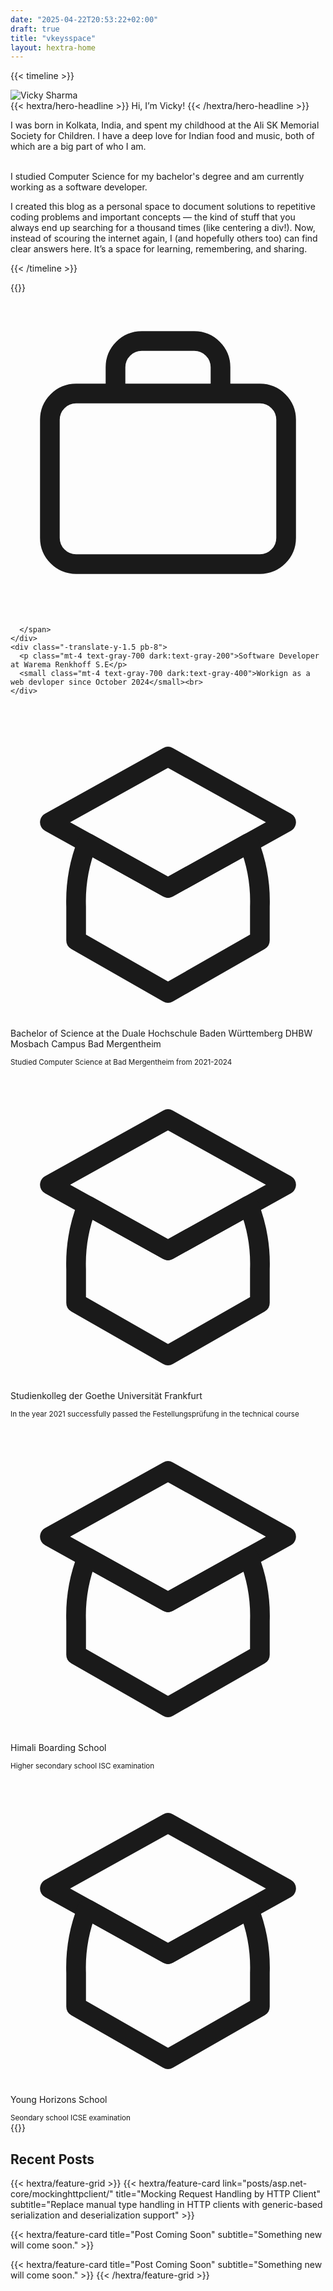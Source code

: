 ```yaml
---
date: "2025-04-22T20:53:22+02:00"
draft: true
title: "vkeysspace"
layout: hextra-home
---
```


{{< timeline >}}

<div class="w-full flex mx-auto justify-center sm:justify-center p-8 sm:ml-10 lg:ml-18">
  <div class="w-full max-w-4xl flex flex-col md:flex-row items-center space-y-6 md:space-x-6 md:space-y-0">
    <!-- Image Section -->
   <div class="flex justify-center sm:justify-center md:justify-start w-full">
      <img class="object-cover w-32 h-32 sm:w-40 sm:h-40 md:w-48 md:h-48 rounded-full transition-all duration-300 -ml-8 sm:ml-0" src="/images/me.png" alt="Vicky Sharma">
    </div>
    <div class="flex flex-col justify-start xs:text-center sm:text-center md:text-left">
    {{< hextra/hero-headline >}} Hi, I’m Vicky!  {{< /hextra/hero-headline >}} <br>
      <p class="mt-4 text-gray-700 dark:text-gray-400">
I was born in Kolkata, India, and spent my childhood at the Ali SK Memorial Society for Children. I have a deep love for Indian food and music, both of which are a big part of who I am. <br><br>

I studied Computer Science for my bachelor's degree and am currently working as a software developer.

I created this blog as a personal space to document solutions to repetitive coding problems and important concepts — the kind of stuff that you always end up searching for a thousand times (like centering a div!). Now, instead of scouring the internet again, I (and hopefully others too) can find clear answers here. It’s a space for learning, remembering, and sharing.

</p>
</div>

  </div>
</div>

{{< /timeline >}}

{{<timeline>}}

<div class="flex flex-col mx-auto sm:ml-12 md:ml-24 lg:ml-32 dark:bg-inherit bg-white p-4 rounded-lg">
  <div class="group flex gap-x-6">
    <div class="relative">
      <div class="absolute left-1/2 top-0 h-full w-0.5 -translate-x-1/2 bg-slate-300 dark:bg-slate-700"></div>
      <span class="relative z-10 grid h-10 w-10 place-items-center rounded-full bg-[#4294BA] text-black dark:text-white">
        <!-- Icon -->
<!-- Briefcase Icon for Job -->
<svg xmlns="http://www.w3.org/2000/svg" fill="none" viewBox="0 0 24 24" stroke="currentColor" class="h-5 w-5">
  <path stroke-linecap="round" stroke-linejoin="round" stroke-width="1.5" d="M16 7V5a2 2 0 00-2-2h-4a2 2 0 00-2 2v2M3 9a2 2 0 012-2h14a2 2 0 012 2v9a2 2 0 01-2 2H5a2 2 0 01-2-2V9z" />
</svg>

      </span>
    </div>
    <div class="-translate-y-1.5 pb-8">
      <p class="mt-4 text-gray-700 dark:text-gray-200">Software Developer at Warema Renkhoff S.E</p>
      <small class="mt-4 text-gray-700 dark:text-gray-400">Workign as a web devloper since October 2024</small><br>
    </div>

  </div>

  <div class="group flex gap-x-6">
    <div class="relative">
      <div class="absolute left-1/2 top-0 h-full w-0.5 -translate-x-1/2 bg-slate-300 dark:bg-slate-700"></div>
      <span class="relative z-10 grid h-10 w-10 place-items-center rounded-full bg-[#869A83] text-black dark:text-white">
        <!-- Icon -->
<svg xmlns="http://www.w3.org/2000/svg" fill="none" viewBox="0 0 24 24" stroke="currentColor" class="h-5 w-5">
  <path stroke-linecap="round" stroke-linejoin="round" stroke-width="1.5" d="M12 14l9-5-9-5-9 5 9 5z" />
  <path stroke-linecap="round" stroke-linejoin="round" stroke-width="1.5" d="M12 14l6.16-3.422a12.083 12.083 0 01.84 4.857V18l-7 4-7-4v-2.565a12.083 12.083 0 01.84-4.857L12 14z" />
</svg>
      </span>
    </div>
    <div class="-translate-y-1.5 pb-8">
      <p class="mt-4 text-gray-700 dark:text-gray-200">Bachelor of Science at the Duale Hochschule Baden Württemberg DHBW Mosbach Campus Bad Mergentheim</p>
      <small class="mt-4 text-gray-700 dark:text-gray-400">Studied Computer Science at Bad Mergentheim from 2021-2024</small>
    </div>
  </div>

  <div class="group flex gap-x-6">
    <div class="relative">
    <div class="absolute left-1/2 top-0 h-full w-0.5 -translate-x-1/2 bg-slate-300 dark:bg-slate-700"></div>
      <span class="relative z-10 grid h-10 w-10 place-items-center rounded-full bg-[#869A83] text-black dark:text-white">
        <!-- Icon -->
<svg xmlns="http://www.w3.org/2000/svg" fill="none" viewBox="0 0 24 24" stroke="currentColor" class="h-5 w-5">
  <path stroke-linecap="round" stroke-linejoin="round" stroke-width="1.5" d="M12 14l9-5-9-5-9 5 9 5z" />
  <path stroke-linecap="round" stroke-linejoin="round" stroke-width="1.5" d="M12 14l6.16-3.422a12.083 12.083 0 01.84 4.857V18l-7 4-7-4v-2.565a12.083 12.083 0 01.84-4.857L12 14z" />
</svg>
      </span>
    </div>
    <div class="-translate-y-1.5 pb-8">
      <p class="mt-4 text-gray-700 dark:text-gray-200">Studienkolleg der Goethe Universität Frankfurt</p>
      <small class="mt-4 text-gray-700 dark:text-gray-400">In the year 2021 successfully passed the Festellungsprüfung in the technical course</small>
    </div>
  </div>

  <div class="group flex gap-x-6">
    <div class="relative">
      <div class="absolute left-1/2 top-0 h-full w-0.5 -translate-x-1/2 bg-slate-300 dark:bg-slate-700"></div>
      <span class="relative z-10 grid h-10 w-10 place-items-center rounded-full bg-[#869A83] text-black dark:text-white">
        <!-- Icon -->
<svg xmlns="http://www.w3.org/2000/svg" fill="none" viewBox="0 0 24 24" stroke="currentColor" class="h-5 w-5">
  <path stroke-linecap="round" stroke-linejoin="round" stroke-width="1.5" d="M12 14l9-5-9-5-9 5 9 5z" />
  <path stroke-linecap="round" stroke-linejoin="round" stroke-width="1.5" d="M12 14l6.16-3.422a12.083 12.083 0 01.84 4.857V18l-7 4-7-4v-2.565a12.083 12.083 0 01.84-4.857L12 14z" />
</svg>
      </span>
    </div>
    <div class="-translate-y-1.5 pb-8">
      <p class="mt-4 text-gray-700 dark:text-gray-200">Himali Boarding School</p>
      <small class="mt-4 text-gray-700 dark:text-gray-400">Higher secondary school ISC examination</small>
    </div>
  </div>
    <div class="group flex gap-x-6">
    <div class="relative">
      <span class="relative z-10 grid h-10 w-10 place-items-center rounded-full bg-[#869A83] text-black dark:text-white">
        <!-- Icon -->
<svg xmlns="http://www.w3.org/2000/svg" fill="none" viewBox="0 0 24 24" stroke="currentColor" class="h-5 w-5">
  <path stroke-linecap="round" stroke-linejoin="round" stroke-width="1.5" d="M12 14l9-5-9-5-9 5 9 5z" />
  <path stroke-linecap="round" stroke-linejoin="round" stroke-width="1.5" d="M12 14l6.16-3.422a12.083 12.083 0 01.84 4.857V18l-7 4-7-4v-2.565a12.083 12.083 0 01.84-4.857L12 14z" />
</svg>
      </span>
    </div>
    <div class="-translate-y-1.5 pb-8">
      <p class="mt-4 text-gray-700 dark:text-gray-200">Young Horizons School</p>
      <small class="mt-4 text-gray-700 dark:text-gray-400">Seondary school ICSE examination</small>
    </div>
  </div>
  
</div>
{{</timeline>}}

<div class="w-full flex mx-auto justify-center sm:justify-center p-8 sm:ml-10 lg:ml-10 custom-heading-wrapper">
  <!-- Centering the heading -->
  <h2>
    Recent Posts
  </h2>
</div>

<!-- Feature grid centered below the heading -->
<div class="w-full flex mx-auto justify-center sm:justify-center p-8 sm:ml-10 lg:ml-10">
  {{< hextra/feature-grid >}}
  {{< hextra/feature-card link="posts/asp.net-core/mockinghttpclient/" title="Mocking Request Handling by HTTP Client" subtitle="Replace manual type handling in HTTP clients with generic-based serialization and deserialization support" >}}
  
  {{< hextra/feature-card title="Post Coming Soon" subtitle="Something new will come soon." >}}
  
  {{< hextra/feature-card title="Post Coming Soon" subtitle="Something new will come soon." >}}
  {{< /hextra/feature-grid >}}
</div>
